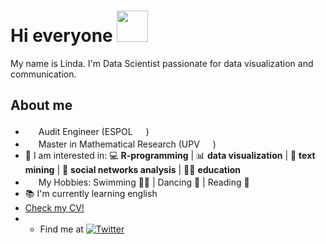# Hi everyone <img src="https://emojis.slackmojis.com/emojis/images/1577305505/7373/hand_wave.gif?1577305505" width="50" />

My name is Linda. I'm Data Scientist passionate for data visualization and communication.

## About me

- <img src="https://user-images.githubusercontent.com/62815528/199349185-2891682e-7506-4b3d-9992-9d56682f0352.png" width="17" /> Audit Engineer (ESPOL <img src="https://user-images.githubusercontent.com/62815528/199347905-6a031dc7-7bdb-4434-89ae-6d36dc004288.png" width="17" />)
- <img src="https://user-images.githubusercontent.com/62815528/199349185-2891682e-7506-4b3d-9992-9d56682f0352.png" width="17" /> Master in Mathematical Research (UPV <img src="https://user-images.githubusercontent.com/62815528/199349006-87d2d7b5-d124-4797-86b0-341b4629f22c.png" width="17" />)
- 💫 I am interested in: 💻 **R-programming** | 📊 **data visualization** | 📗 **text mining** | 📱 **social networks analysis** | 👩‍🏫 **education** 
- <img src="https://user-images.githubusercontent.com/62815528/199351254-871fbf1d-1a3d-499e-b84b-130822c69b84.png" width="17" /> My Hobbies: Swimming 🏊‍♀️ | Dancing 💃 | Reading 📘
- 📚 I'm currently learning english
- [Check my CV!](https://github.com/lindajzmin/My-CV/blob/main/my-CV.pdf)
- - Find me at <a href="https://twitter.com/lindajzmin"><img src="https://img.shields.io/badge/-Twitter-555555?style=for-the-badge&logo=twitter&logoColor=white" alt="Twitter"></a>


